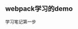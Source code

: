 ## webpack学习的demo


<html>
<a link="https://github.com/liyunxiang345/webpack-study/blob/master/notebook/step-1.md">学习笔记第一步</a>
</html>